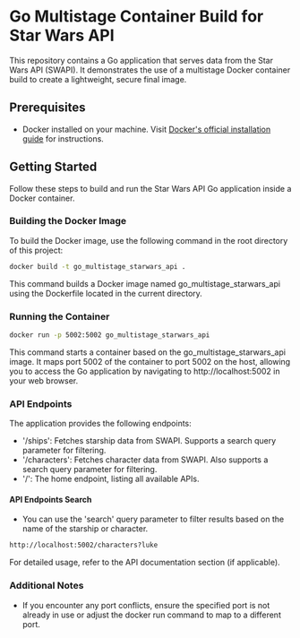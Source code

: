 # Go Multistage Container Build for Star Wars API

This repository contains a Go application that serves data from the Star Wars API (SWAPI). It demonstrates the use of a multistage Docker container build to create a lightweight, secure final image.

## Prerequisites

- Docker installed on your machine. Visit [Docker's official installation guide](https://docs.docker.com/get-docker/) for instructions.

## Getting Started

Follow these steps to build and run the Star Wars API Go application inside a Docker container.

### Building the Docker Image

To build the Docker image, use the following command in the root directory of this project:

```sh
docker build -t go_multistage_starwars_api .
```

This command builds a Docker image named go_multistage_starwars_api using the Dockerfile located in the current directory.

### Running the Container
```sh
docker run -p 5002:5002 go_multistage_starwars_api
```
This command starts a container based on the go_multistage_starwars_api image. It maps port 5002 of the container to port 5002 on the host, allowing you to access the Go application by navigating to http://localhost:5002 in your web browser.


### API Endpoints
The application provides the following endpoints:

- '/ships': Fetches starship data from SWAPI. Supports a search query parameter for filtering.
- '/characters': Fetches character data from SWAPI. Also supports a search query parameter for filtering.
- '/': The home endpoint, listing all available APIs.

#### API Endpoints Search
- You can use the 'search' query parameter to filter results based on the name of the starship or character. 
```sh
http://localhost:5002/characters?luke
```


For detailed usage, refer to the API documentation section (if applicable).

### Additional Notes

- If you encounter any port conflicts, ensure the specified port is not already in use or adjust the docker run command to map to a different port.
